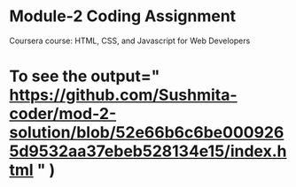 
# Module-2 Coding Assignment

Coursera course: HTML, CSS, and Javascript for Web Developers
# To see the output=" https://github.com/Sushmita-coder/mod-2-solution/blob/52e66b6c6be0009265d9532aa37ebeb528134e15/index.html  " )

